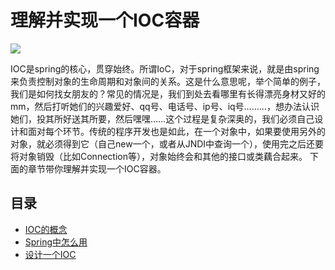 # 理解并实现一个IOC容器

![](http://i.imgur.com/HLyJOSv.png)

IOC是spring的核心，贯穿始终。所谓IoC，对于spring框架来说，就是由spring来负责控制对象的生命周期和对象间的关系。这是什么意思呢，举个简单的例子，我们是如何找女朋友的？常见的情况是，我们到处去看哪里有长得漂亮身材又好的mm，然后打听她们的兴趣爱好、qq号、电话号、ip号、iq号………，想办法认识她们，投其所好送其所要，然后嘿嘿……这个过程是复杂深奥的，我们必须自己设计和面对每个环节。传统的程序开发也是如此，在一个对象中，如果要使用另外的对象，就必须得到它（自己new一个，或者从JNDI中查询一个），使用完之后还要将对象销毁（比如Connection等），对象始终会和其他的接口或类藕合起来。
下面的章节带你理解并实现一个IOC容器。

## 目录

* [IOC的概念](1.plan.md)
* [Spring中怎么用](2.route.md)
* [设计一个IOC](3.controller.md)
